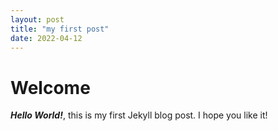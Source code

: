 ```yaml
---
layout: post
title: "my first post"
date: 2022-04-12
---
```


# Welcome 
***Hello World!***, this is my first Jekyll blog post. 
I hope you like it!
